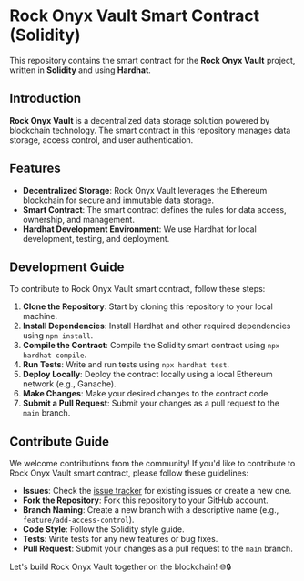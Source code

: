 # Rock Onyx Vault Smart Contract (Solidity)

This repository contains the smart contract for the **Rock Onyx Vault** project, written in **Solidity** and using **Hardhat**.

## Introduction
**Rock Onyx Vault** is a decentralized data storage solution powered by blockchain technology. The smart contract in this repository manages data storage, access control, and user authentication.

## Features
- **Decentralized Storage**: Rock Onyx Vault leverages the Ethereum blockchain for secure and immutable data storage.
- **Smart Contract**: The smart contract defines the rules for data access, ownership, and management.
- **Hardhat Development Environment**: We use Hardhat for local development, testing, and deployment.

## Development Guide
To contribute to Rock Onyx Vault smart contract, follow these steps:

1. **Clone the Repository**: Start by cloning this repository to your local machine.
2. **Install Dependencies**: Install Hardhat and other required dependencies using `npm install`.
3. **Compile the Contract**: Compile the Solidity smart contract using `npx hardhat compile`.
4. **Run Tests**: Write and run tests using `npx hardhat test`.
5. **Deploy Locally**: Deploy the contract locally using a local Ethereum network (e.g., Ganache).
6. **Make Changes**: Make your desired changes to the contract code.
7. **Submit a Pull Request**: Submit your changes as a pull request to the `main` branch.

## Contribute Guide
We welcome contributions from the community! If you'd like to contribute to Rock Onyx Vault smart contract, please follow these guidelines:

- **Issues**: Check the [issue tracker](https://github.com/your-username/rock-onyx-vault-contract/issues) for existing issues or create a new one.
- **Fork the Repository**: Fork this repository to your GitHub account.
- **Branch Naming**: Create a new branch with a descriptive name (e.g., `feature/add-access-control`).
- **Code Style**: Follow the Solidity style guide.
- **Tests**: Write tests for any new features or bug fixes.
- **Pull Request**: Submit your changes as a pull request to the `main` branch.

Let's build Rock Onyx Vault together on the blockchain! 🌐🔒
